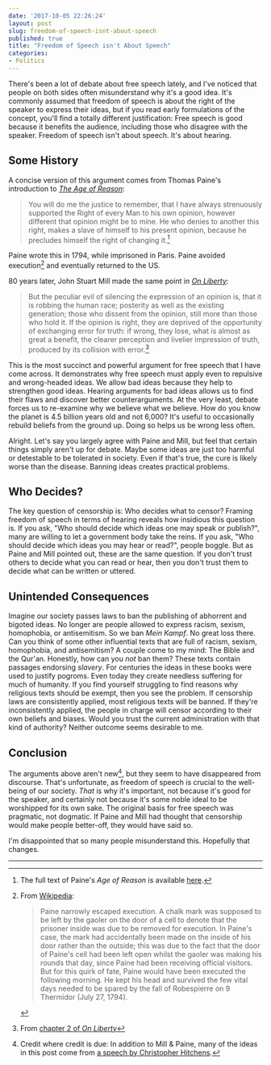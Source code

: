 ```yaml
---
date: '2017-10-05 22:26:24'
layout: post
slug: freedom-of-speech-isnt-about-speech
published: true
title: "Freedom of Speech isn't About Speech"
categories:
- Politics
---
```


There's been a lot of debate about free speech lately, and I've noticed that people on both sides often misunderstand why it's a good idea. It's commonly assumed that freedom of speech is about the right of the speaker to express their ideas, but if you read early formulations of the concept, you'll find a totally different justification: Free speech is good because it benefits the audience, including those who disagree with the speaker. Freedom of speech isn't about speech. It's about hearing.


## Some History

A concise version of this argument comes from Thomas Paine's introduction to [*The Age of Reason*](https://en.wikipedia.org/wiki/The_Age_of_Reason):

> You will do me the justice to remember, that I have always strenuously supported the Right of every Man to his own opinion, however different that opinion might be to mine. He who denies to another this right, makes a slave of himself to his present opinion, because he precludes himself the right of changing it.[^reason_intro]

Paine wrote this in 1794, while imprisoned in Paris. Paine avoided execution[^paine_execution] and eventually returned to the US.

80 years later, John Stuart Mill made the same point in [*On Liberty*](https://en.wikipedia.org/wiki/On_Liberty):

> But the peculiar evil of silencing the expression of an opinion is, that it is robbing the human race; posterity as well as the existing generation; those who dissent from the opinion, still more than those who hold it. If the opinion is right, they are deprived of the opportunity of exchanging error for truth: if wrong, they lose, what is almost as great a benefit, the clearer perception and livelier impression of truth, produced by its collision with error.[^liberty]

This is the most succinct and powerful argument for free speech that I have come across. It demonstrates why free speech must apply even to repulsive and wrong-headed ideas. We allow bad ideas because they help to strengthen good ideas. Hearing arguments for bad ideas allows us to find their flaws and discover better counterarguments. At the very least, debate forces us to re-examine why we believe what we believe. How do you know the planet is 4.5 billion years old and not 6,000? It's useful to occasionally rebuild beliefs from the ground up. Doing so helps us be wrong less often.

Alright. Let's say you largely agree with Paine and Mill, but feel that certain things simply aren't up for debate. Maybe some ideas are just too harmful or detestable to be tolerated in society. Even if that's true, the cure is likely worse than the disease. Banning ideas creates practical problems.


## Who Decides?

The key question of censorship is: Who decides what to censor? Framing freedom of speech in terms of hearing reveals how insidious this question is. If you ask, "Who should decide which ideas one may speak or publish?", many are willing to let a government body take the reins. If you ask, "Who should decide which ideas you may hear or read?", people boggle. But as Paine and Mill pointed out, these are the same question. If you don't trust others to decide what you can read or hear, then you don't trust them to decide what can be written or uttered.


## Unintended Consequences

Imagine our society passes laws to ban the publishing of abhorrent and bigoted ideas. No longer are people allowed to express racism, sexism, homophobia, or antisemitism. So we ban *Mein Kampf*. No great loss there. Can you think of some other influential texts that are full of racism, sexism, homophobia, and antisemitism? A couple come to my mind: The Bible and the Qur'an. Honestly, how can you *not* ban them? These texts contain passages endorsing *slavery*. For centuries the ideas in these books were used to justify pogroms. Even today they create needless suffering for much of humanity. If you find yourself struggling to find reasons why religious texts should be exempt, then you see the problem. If censorship laws are consistently applied, most religious texts will be banned. If they're inconsistently applied, the people in charge will censor according to their own beliefs and biases. Would you trust the current administration with that kind of authority? Neither outcome seems desirable to me.


## Conclusion

The arguments above aren't new[^credit], but they seem to have disappeared from discourse. That's unfortunate, as freedom of speech is crucial to the well-being of our society. *That* is why it's important, not because it's good for the speaker, and certainly not because it's some noble ideal to be worshipped for its own sake. The original basis for free speech was pragmatic, not dogmatic. If Paine and Mill had thought that censorship would make people better-off, they would have said so.

I'm disappointed that so many people misunderstand this. Hopefully that changes.

---

[^reason_intro]: The full text of Paine's *Age of Reason* is available [here](http://www.ushistory.org/paine/reason/intro.htm).

[^paine_execution]: From [Wikipedia](https://en.wikipedia.org/wiki/Thomas_Paine#The_Age_of_Reason):
    > Paine narrowly escaped execution. A chalk mark was supposed to be left by the gaoler on the door of a cell to denote that the prisoner inside was due to be removed for execution. In Paine's case, the mark had accidentally been made on the inside of his door rather than the outside; this was due to the fact that the door of Paine's cell had been left open whilst the gaoler was making his rounds that day, since Paine had been receiving official visitors. But for this quirk of fate, Paine would have been executed the following morning. He kept his head and survived the few vital days needed to be spared by the fall of Robespierre on 9 Thermidor (July 27, 1794).

[^liberty]: From [chapter 2 of *On Liberty*](https://en.wikisource.org/wiki/On_Liberty/Chapter_2)

[^credit]: Credit where credit is due: In addition to Mill & Paine, many of the ideas in this post come from [a speech by Christopher Hitchens](https://www.youtube.com/watch?v=4Z2uzEM0ugY).
